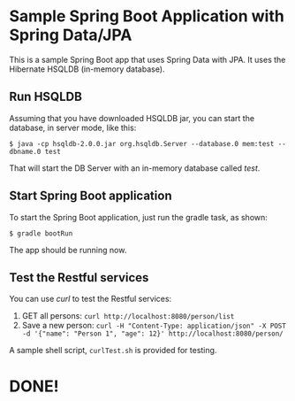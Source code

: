 # Sample Spring Boot Application with Spring Data/JPA

This is a sample Spring Boot app that uses Spring Data with JPA. It uses the Hibernate HSQLDB (in-memory database).

## Run HSQLDB

Assuming that you have downloaded HSQLDB jar, you can start the database, in server mode, like this:

```
$ java -cp hsqldb-2.0.0.jar org.hsqldb.Server --database.0 mem:test --dbname.0 test
```

That will start the DB Server with an in-memory database called *test*.

## Start Spring Boot application

To start the Spring Boot application, just run the gradle task, as shown:

```
$ gradle bootRun
```

The app should be running now.

## Test the Restful services

You can use *curl* to test the Restful services:

1. GET all persons: ```curl http://localhost:8080/person/list```
2. Save a new person: ```curl -H "Content-Type: application/json" -X POST -d '{"name": "Person 1", "age": 12}' http://localhost:8080/person/```

A sample shell script, ```curlTest.sh``` is provided for testing.

# DONE!
